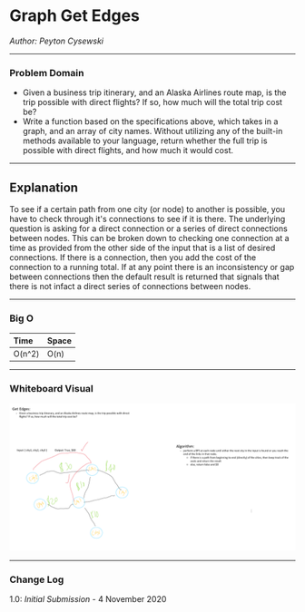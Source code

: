 # Graph Get Edges

*Author: Peyton Cysewski*

---

### Problem Domain

- Given a business trip itinerary, and an Alaska Airlines route map, is the trip possible with direct flights? If so, how much will the total trip cost be?
- Write a function based on the specifications above, which takes in a graph, and an array of city names. Without utilizing any of the built-in methods available to your language, return whether the full trip is possible with direct flights, and how much it would cost.

---

## Explanation

To see if a certain path from one city (or node) to another is possible, you have to check through it's connections to see if it is there. The underlying question is asking for a direct connection or a series of direct connections between nodes. This can be broken down to checking one connection at a time as provided from the other side of the input that is a list of desired connections. If there is a connection, then you add the cost of the connection to a running total. If at any point there is an inconsistency or gap between connections then the default result is returned that signals that there is not infact a direct series of connections between nodes.

---


### Big O


| Time | Space |
| :----------- | :----------- |
| O(n^2) | O(n) |


---


### Whiteboard Visual
![Whiteboard](./assets/whiteboard.png)


---

### Change Log
1.0: *Initial Submission* - 4 November 2020  
